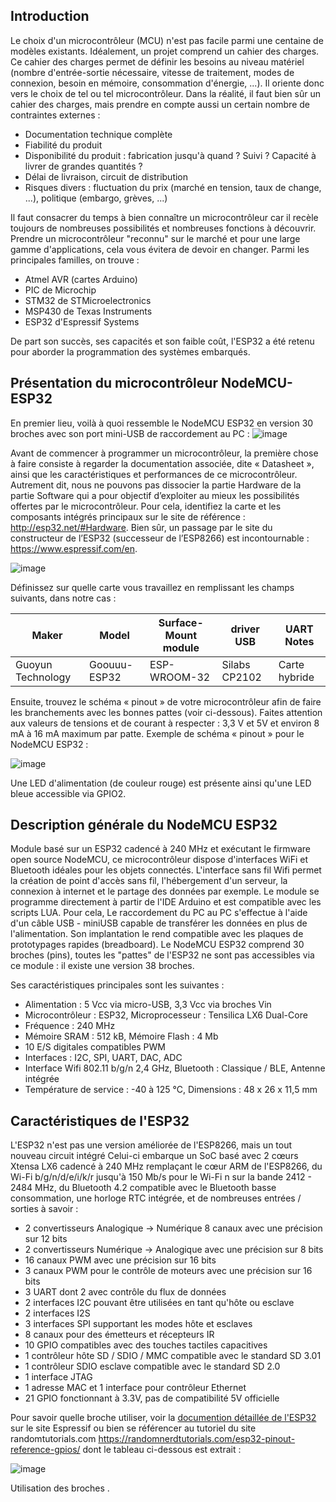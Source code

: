 ## Introduction
Le choix d'un microcontrôleur (MCU) n'est pas facile parmi une centaine de modèles existants. Idéalement, un projet comprend un cahier des charges. Ce cahier des charges permet de définir les besoins au niveau matériel (nombre d'entrée-sortie nécessaire, vitesse de traitement, modes de connexion, besoin en mémoire, consommation d'énergie, ...). Il oriente donc vers le choix de tel ou tel microcontrôleur. Dans la réalité, il faut bien sûr un cahier des charges, mais prendre en compte aussi un certain nombre de contraintes externes : 
* Documentation technique complète
* Fiabilité du produit
* Disponibilité du produit : fabrication jusqu'à quand ? Suivi ? Capacité à livrer de grandes quantités ?
* Délai de livraison, circuit de distribution
* Risques divers : fluctuation du prix (marché en tension, taux de change, ...), politique (embargo, grèves, ...)

Il faut consacrer du temps à bien connaître un microcontrôleur car il recèle toujours de nombreuses possibilités et nombreuses fonctions à découvrir. Prendre un microcontrôleur "reconnu" sur le marché et pour une large gamme d'applications, cela vous évitera de devoir en changer. Parmi les principales familles, on trouve :
* Atmel AVR (cartes Arduino)
* PIC de Microchip
* STM32 de STMicroelectronics
* MSP430 de Texas Instruments
* ESP32 d'Espressif Systems

De part son succès, ses capacités et son faible coût, l'ESP32 a été retenu pour aborder la programmation des systèmes embarqués.

## Présentation du microcontrôleur NodeMCU-ESP32
En premier lieu, voilà à quoi ressemble le NodeMCU ESP32 en version 30 broches avec son port mini-USB de raccordement au PC :
![image](https://user-images.githubusercontent.com/44494044/129441688-94b8a6cb-0110-47a2-8644-e851351314fc.png)

Avant de commencer à programmer un microcontrôleur, la première chose à faire consiste à regarder la documentation associée, dite « Datasheet », ainsi que les caractéristiques et performances de ce microcontrôleur. Autrement dit, nous ne pouvons pas dissocier la partie Hardware de la partie Software qui a pour objectif d’exploiter au mieux les possibilités offertes par le microcontrôleur. Pour cela, identifiez la carte et les composants intégrés principaux sur le site de référence : http://esp32.net/#Hardware. 
Bien sûr, un passage par le site du constructeur de l’ESP32 (successeur de l’ESP8266) est incontournable : https://www.espressif.com/en.


![image](https://user-images.githubusercontent.com/44494044/129441256-d955c063-6120-49f8-ab7b-cafcf9b0aae4.png)

Définissez sur quelle carte vous travaillez en remplissant les champs suivants, dans notre cas :

Maker |	Model |	Surface-Mount module |	driver USB | UART	Notes
------|-------|----------------------|------------|------------
Guoyun Technology |	Goouuu-ESP32 |	ESP-WROOM-32 |	Silabs CP2102 |	Carte hybride

Ensuite, trouvez le schéma « pinout » de votre microcontrôleur afin de faire les branchements avec les bonnes pattes (voir ci-dessous). Faites attention aux valeurs de tensions et de courant à respecter : 3,3 V et 5V et environ 8 mA à 16 mA maximum par patte.
Exemple de schéma « pinout » pour le NodeMCU ESP32 :

![image](https://user-images.githubusercontent.com/44494044/129441819-e914f187-d6af-45e3-9e76-e76f736989d2.png)

Une LED d'alimentation (de couleur rouge) est présente ainsi qu'une LED bleue accessible via GPIO2.

## Description générale du NodeMCU ESP32
Module basé sur un ESP32 cadencé à 240 MHz et exécutant le firmware open source NodeMCU, ce microcontrôleur dispose d'interfaces WiFi et Bluetooth idéales pour les objets connectés. L'interface sans fil Wifi permet la création de point d'accès sans fil, l'hébergement d'un serveur, la connexion à internet et le partage des données par exemple.
Le module se programme directement à partir de l'IDE Arduino et est compatible avec les scripts LUA. Pour cela, Le raccordement du PC au PC s'effectue à l'aide d'un câble USB - miniUSB capable de transférer les données en plus de l'alimentation. Son implantation le rend compatible avec les plaques de prototypages rapides (breadboard). Le NodeMCU ESP32 comprend 30 broches (pins), toutes les "pattes" de l'ESP32 ne sont pas accessibles via ce module : il existe une version 38 broches. 

Ses caractéristiques principales sont les suivantes :

* Alimentation : 5 Vcc via micro-USB, 3,3 Vcc via broches Vin
* Microcontrôleur : ESP32, Microprocesseur : Tensilica LX6 Dual-Core
* Fréquence : 240 MHz
* Mémoire SRAM : 512 kB, Mémoire Flash : 4 Mb
* 10 E/S digitales compatibles PWM
* Interfaces : I2C, SPI, UART, DAC, ADC
* Interface Wifi 802.11 b/g/n 2,4 GHz, Bluetooth : Classique / BLE, Antenne intégrée
* Température de service : -40 à 125 °C, Dimensions : 48 x 26 x 11,5 mm

## Caractéristiques de l'ESP32
L'ESP32 n'est pas une version améliorée de l'ESP8266, mais un tout nouveau circuit intégré Celui-ci embarque un SoC basé avec 2 cœurs Xtensa LX6 cadencé à 240 MHz remplaçant le cœur ARM de l'ESP8266, du Wi-Fi b/g/n/d/e/i/k/r jusqu'à 150 Mb/s pour le Wi-Fi n sur la bande 2412 - 2484 MHz, du Bluetooth 4.2 compatible avec le Bluetooth basse consommation, une horloge RTC intégrée, et de nombreuses entrées / sorties à savoir :
* 2 convertisseurs Analogique -> Numérique 8 canaux avec une précision sur 12 bits
*	2 convertisseurs Numérique -> Analogique avec une précision sur 8 bits
*	16 canaux PWM avec une précision sur 16 bits
*	3 canaux PWM pour le contrôle de moteurs avec une précision sur 16 bits
*	3 UART dont 2 avec contrôle du flux de données
*	2 interfaces I2C pouvant être utilisées en tant qu'hôte ou esclave
*	2 interfaces I2S
*	3 interfaces SPI supportant les modes hôte et esclaves
*	8 canaux pour des émetteurs et récepteurs IR
*	10 GPIO compatibles avec des touches tactiles capacitives
*	1 contrôleur hôte SD / SDIO / MMC compatible avec le standard SD 3.01
*	1 contrôleur SDIO esclave compatible avec le standard SD 2.0
*	1 interface JTAG
*	1 adresse MAC et 1 interface pour contrôleur Ethernet
*	21 GPIO fonctionnant à 3.3V, pas de compatibilité 5V officielle

Pour savoir quelle broche utiliser, voir la [documention détaillée de l'ESP32](https://www.espressif.com/sites/default/files/documentation/esp32_datasheet_en.pdf) sur le site Espressif ou bien se référencer au tutoriel du site randomtutorials.com https://randomnerdtutorials.com/esp32-pinout-reference-gpios/ dont le tableau ci-dessous est extrait :

![image](https://user-images.githubusercontent.com/44494044/129467794-243f030c-dbc8-4d29-a2fd-77991174db17.png)


Utilisation des broches
 .
